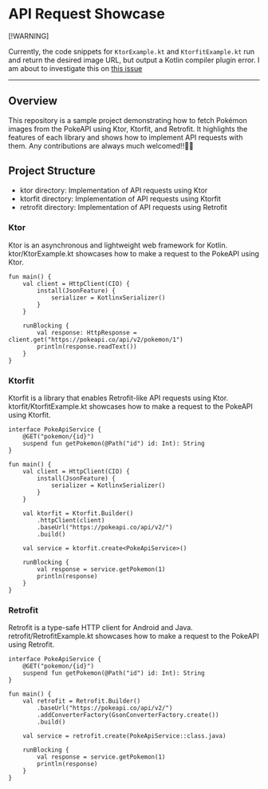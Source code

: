 # API Request Showcase

[!WARNING]

Currently, the code snippets for `KtorExample.kt` and `KtorfitExample.kt` run and return the desired image URL, but output a Kotlin compiler plugin error. I am about to investigate this on [this issue](https://github.com/soleil-colza/APIRequestShowcase/issues/1)

---

## Overview
This repository is a sample project demonstrating how to fetch Pokémon images from the PokeAPI using Ktor, Ktorfit, and Retrofit. 
It highlights the features of each library and shows how to implement API requests with them.
Any contributions are always much welcomed!!🫶🏻

## Project Structure
- ktor directory: Implementation of API requests using Ktor
- ktorfit directory: Implementation of API requests using Ktorfit
- retrofit directory: Implementation of API requests using Retrofit

### Ktor
Ktor is an asynchronous and lightweight web framework for Kotlin. 
ktor/KtorExample.kt showcases how to make a request to the PokeAPI using Ktor.

```
fun main() {
    val client = HttpClient(CIO) {
        install(JsonFeature) {
            serializer = KotlinxSerializer()
        }
    }

    runBlocking {
        val response: HttpResponse = client.get("https://pokeapi.co/api/v2/pokemon/1")
        println(response.readText())
    }
}
```

### Ktorfit
Ktorfit is a library that enables Retrofit-like API requests using Ktor. 
ktorfit/KtorfitExample.kt showcases how to make a request to the PokeAPI using Ktorfit.

```
interface PokeApiService {
    @GET("pokemon/{id}")
    suspend fun getPokemon(@Path("id") id: Int): String
}

fun main() {
    val client = HttpClient(CIO) {
        install(JsonFeature) {
            serializer = KotlinxSerializer()
        }
    }

    val ktorfit = Ktorfit.Builder()
        .httpClient(client)
        .baseUrl("https://pokeapi.co/api/v2/")
        .build()

    val service = ktorfit.create<PokeApiService>()

    runBlocking {
        val response = service.getPokemon(1)
        println(response)
    }
}
```

### Retrofit
Retrofit is a type-safe HTTP client for Android and Java. 
retrofit/RetrofitExample.kt showcases how to make a request to the PokeAPI using Retrofit.

```
interface PokeApiService {
    @GET("pokemon/{id}")
    suspend fun getPokemon(@Path("id") id: Int): String
}

fun main() {
    val retrofit = Retrofit.Builder()
        .baseUrl("https://pokeapi.co/api/v2/")
        .addConverterFactory(GsonConverterFactory.create())
        .build()

    val service = retrofit.create(PokeApiService::class.java)

    runBlocking {
        val response = service.getPokemon(1)
        println(response)
    }
}
```
